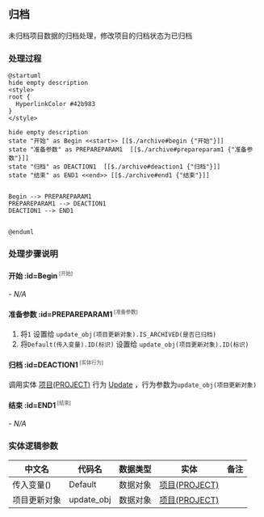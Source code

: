 ## 归档 <!-- {docsify-ignore-all} -->

   未归档项目数据的归档处理，修改项目的归档状态为已归档

### 处理过程

```plantuml
@startuml
hide empty description
<style>
root {
  HyperlinkColor #42b983
}
</style>

hide empty description
state "开始" as Begin <<start>> [[$./archive#begin {"开始"}]]
state "准备参数" as PREPAREPARAM1  [[$./archive#prepareparam1 {"准备参数"}]]
state "归档" as DEACTION1  [[$./archive#deaction1 {"归档"}]]
state "结束" as END1 <<end>> [[$./archive#end1 {"结束"}]]


Begin --> PREPAREPARAM1
PREPAREPARAM1 --> DEACTION1
DEACTION1 --> END1


@enduml
```


### 处理步骤说明

#### 开始 :id=Begin<sup class="footnote-symbol"> <font color=gray size=1>[开始]</font></sup>



*- N/A*
#### 准备参数 :id=PREPAREPARAM1<sup class="footnote-symbol"> <font color=gray size=1>[准备参数]</font></sup>



1. 将`1` 设置给  `update_obj(项目更新对象).IS_ARCHIVED(是否已归档)`
2. 将`Default(传入变量).ID(标识)` 设置给  `update_obj(项目更新对象).ID(标识)`

#### 归档 :id=DEACTION1<sup class="footnote-symbol"> <font color=gray size=1>[实体行为]</font></sup>



调用实体 [项目(PROJECT)](module/ProjMgmt/project.md) 行为 [Update](module/ProjMgmt/project#行为) ，行为参数为`update_obj(项目更新对象)`

#### 结束 :id=END1<sup class="footnote-symbol"> <font color=gray size=1>[结束]</font></sup>



*- N/A*



### 实体逻辑参数

|    中文名   |    代码名    |  数据类型    |  实体   |备注 |
| --------| --------| -------- | -------- | --------   |
|传入变量(<i class="fa fa-check"/></i>)|Default|数据对象|[项目(PROJECT)](module/ProjMgmt/project.md)||
|项目更新对象|update_obj|数据对象|[项目(PROJECT)](module/ProjMgmt/project.md)||
